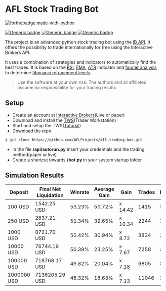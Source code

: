 # AFL Stock Trading Bot

[![forthebadge made-with-python](http://ForTheBadge.com/images/badges/made-with-python.svg)](https://www.python.org/)

[![Generic badge](https://img.shields.io/badge/License-MIT-g)](https://shields.io/) [![Generic badge](https://img.shields.io/badge/Python-3.8-blue)](https://shields.io/) [![Generic badge](https://img.shields.io/badge/Release-Not_yet-red)](https://shields.io/) 

The project is an advanced python stock trading bot using the [IB API](https://github.com/InteractiveBrokers/tws-api-public). It offers the possibility to trade internationally for free using the Interactive Brokers API.

It uses a combination of strategies and indicators to automatically find the best trades. It is based on the [RSI](https://fr.wikipedia.org/wiki/Relative_strength_index), [EMA](https://en.wikipedia.org/wiki/Moving_average), [ATR](https://en.wikipedia.org/wiki/Average_true_range) indicator and [fourier analysis](https://en.wikipedia.org/wiki/Discrete_Fourier_transform) to determine [fibonacci retracement levels](https://en.wikipedia.org/wiki/Fibonacci_retracement).
> Use the software at your own risk. The authors and all affiliates assume no responsibility for your trading results

## Setup
- Create an account at [Interactive Brokers](https://www.interactivebrokers.com/en/home.php)(Live or paper)
- Download and install the [TWS](https://www.interactivebrokers.com/en/index.php?f=16040)(Trader Workstation)
- Start and setup the TWS([Tutorial](https://interactivebrokers.github.io/tws-api/initial_setup.html))
- Download the repo 
```sh
$ git clone https://github.com/AFLProjects/afl-trading-bot.git
```
- In the file **/api/autorun.py**  insert your credentials and the trading method(paper or live)
- Create a shortcut towards **/bot.py** in your system startup folder


## Simulation Results

| Deposit     | Final Net Liquidation | Winrate | Average Gain | Gain    | Trades | Markets |
|-------------|-----------------------|---------|--------------|---------|--------|---------|
| 100 USD     | 1542.25 USD           | 53.23%  | 50.72%       | x 14.42 | 1415   | 3735    |
| 250 USD     | 2837.21 USD           | 51.34%  | 39.65%       | x 10.34 | 2244   | 3735    |
| 1000 USD    | 8721.70 USD           | 50.42%  | 30.94%       | x 8.72  | 3834   | 3735    |
| 10000 USD   | 76744.19 USD          | 50.39%  | 23.25%       | x 7.67  | 7258   | 3735    |
| 100000 USD  | 718768.17 USD         | 49.82%  | 20.04%       | x 7.18  | 9805   | 3735    |
| 1000000 USD | 7136205.29 USD        | 48.32%  | 18.63%       | x 7.13  | 11046  | 3735    |